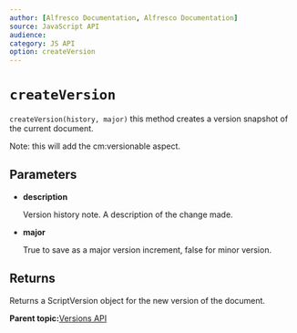 ```yaml
---
author: [Alfresco Documentation, Alfresco Documentation]
source: JavaScript API
audience: 
category: JS API
option: createVersion
---
```


# `createVersion`

`createVersion(history, major)` this method creates a version snapshot of the current document.

Note: this will add the cm:versionable aspect.

## Parameters

-   **description**

    Version history note. A description of the change made.

-   **major**

    True to save as a major version increment, false for minor version.


## Returns

Returns a ScriptVersion object for the new version of the document.

**Parent topic:**[Versions API](../references/API-JS-Versions.md)

